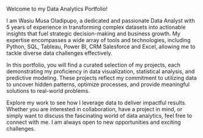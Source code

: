 Welcome to my Data Analytics Portfolio! 

I am Wasiu Musa Oladipupo, a dedicated and passionate Data Analyst with 5 years of experience in transforming complex datasets into actionable insights that fuel strategic decision-making and business growth. 
My expertise encompasses a wide array of tools and technologies, including Python, SQL, Tableau, Power BI, CRM Salesforce and Excel, allowing me to tackle diverse data challenges effectively.

In this portfolio, you will find a curated selection of my projects, each demonstrating my proficiency in data visualization, statistical analysis, and predictive modeling. These projects reflect my commitment to utilizing data to uncover hidden patterns, optimize processes, and provide meaningful solutions to real-world problems.

Explore my work to see how I leverage data to deliver impactful results. Whether you are interested in collaboration, have a project in mind, or simply want to discuss the fascinating world of data analytics, feel free to connect with me. I am always open to new opportunities and exciting challenges.
